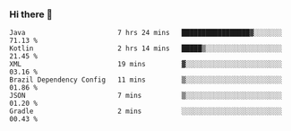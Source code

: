 ### Hi there 👋

<!--START_SECTION:waka-->

```text
Java                       7 hrs 24 mins   █████████████████▓░░░░░░░   71.13 %
Kotlin                     2 hrs 14 mins   █████▒░░░░░░░░░░░░░░░░░░░   21.45 %
XML                        19 mins         ▓░░░░░░░░░░░░░░░░░░░░░░░░   03.16 %
Brazil Dependency Config   11 mins         ▒░░░░░░░░░░░░░░░░░░░░░░░░   01.86 %
JSON                       7 mins          ▒░░░░░░░░░░░░░░░░░░░░░░░░   01.20 %
Gradle                     2 mins          ░░░░░░░░░░░░░░░░░░░░░░░░░   00.43 %
```

<!--END_SECTION:waka-->

<!--
**jerry-shao/jerry-shao** is a ✨ _special_ ✨ repository because its `README.md` (this file) appears on your GitHub profile.

Here are some ideas to get you started:

- 🔭 I’m currently working on ...
- 🌱 I’m currently learning ...
- 👯 I’m looking to collaborate on ...
- 🤔 I’m looking for help with ...
- 💬 Ask me about ...
- 📫 How to reach me: ...
- 😄 Pronouns: ...
- ⚡ Fun fact: ...
-->
